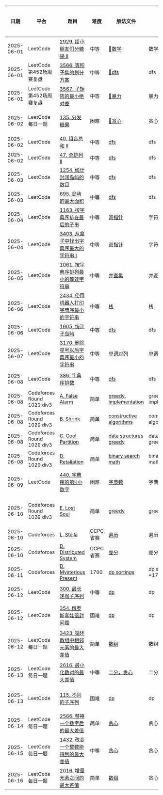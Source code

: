| 日期         | 平台                         | 题目                                                                                                                                                                         | 难度     | 解法文件                                                              | 备注                      | 推荐指数       |
|------------|----------------------------|----------------------------------------------------------------------------------------------------------------------------------------------------------------------------|--------|-------------------------------------------------------------------|-------------------------|------------|
| 2025-06-01 | LeetCode                   | [2929. 给小朋友们分糖果 II](https://leetcode.cn/problems/distribute-candies-among-children-ii/description/?envType=daily-question&envId=2025-06-01)                                | 中等     | [🔗数学](../../Leetcode/src/lc2929.java)                            | ️数学                     | 🌟🌟       |
| 2025-06-01 | LeetCode第452场周赛复盘          | [3566. 等积子集的划分方案](https://leetcode.cn/problems/partition-array-into-two-equal-product-subsets/description/)                                                                | 中等     | [🔗dfs](../../Leetcode/src/lc0601Q1.java)                         | dfs                     | 🌟🌟       |
| 2025-06-01 | LeetCode第452场周赛复盘          | [3567. 子矩阵的最小绝对差](https://leetcode.cn/problems/minimum-absolute-difference-in-sliding-submatrix/description/)                                                              | 中等     | [🔗暴力](../../Leetcode/src/lc0601Q2.java)                          | ️暴力                     | 🌟🌟       |
| 2025-06-02 | LeetCode每日一题               | [135. 分发糖果](https://leetcode.cn/problems/candy/description/?envType=daily-question&envId=2025-06-02)                                                                       | 困难     | [🔗贪心](../../Leetcode/src/lc135.java)                             | ️贪心                     | 🌟🌟🌟🌟   |
| 2025-06-02 | LeetCode                   | [40. 组合总和 II](https://leetcode.cn/problems/combination-sum-ii/description/)                                                                                                | 中等     | [dfs](../../Leetcode/src/lc40.java)                               | ️dfs                    | 🌟🌟       |
| 2025-06-02 | LeetCode                   | [47. 全排列 II](https://leetcode.cn/problems/permutations-ii/description/)                                                                                                    | 中等     | [dfs](../../Leetcode/src/lc47.java)                               | ️dfs                    | 🌟🌟       |
| 2025-06-03 | LeetCode                   | [1254. 统计封闭岛屿的数目](https://leetcode.cn/problems/number-of-closed-islands/description/)                                                                                      | 中等     | [dfs](../../Leetcode/src/lc1254.java)                             | ️dfs                    | 🌟🌟       |
| 2025-06-03 | LeetCode                   | [695. 岛屿的最大面积](https://leetcode.cn/problems/max-area-of-island/)                                                                                                           | 中等     | [dfs](../../Leetcode/src/lc695.java)                              | ️dfs                    | 🌟🌟       |
| 2025-06-04 | LeetCode                   | [1163. 按字典序排在最后的子串](https://leetcode.cn/problems/last-substring-in-lexicographical-order/description/)                                                                     | 中等     | [双指针](../../Leetcode/src/lc1163.java)                             | ️字符串                    | 🌟🌟       |
| 2025-06-04 | LeetCode                   | [3403. 从盒子中找出字典序最大的字符串 I](https://leetcode.cn/problems/find-the-lexicographically-largest-string-from-the-box-i/description/?envType=daily-question&envId=2025-06-04)      | 中等     | [双指针](../../Leetcode/src/lc3403.java)                             | ️字符串                    | 🌟🌟       |
| 2025-06-05 | LeetCode                   | [1061. 按字典序排列最小的等效字符串](https://leetcode.cn/problems/lexicographically-smallest-equivalent-string/description/?envType=daily-question&envId=2025-06-05)                     | 中等     | [并查集](../../Leetcode/src/lc1061.java)                             | ️并查集                    | 🌟🌟       |
| 2025-06-06 | LeetCode                   | [2434. 使用机器人打印字典序最小的字符串](https://leetcode.cn/problems/using-a-robot-to-print-the-lexicographically-smallest-string/description/?envType=daily-question&envId=2025-06-06)   | 中等     | [栈](../../Leetcode/src/lc2434.java)                               | ️栈                      | 🌟🌟🌟     |
| 2025-06-06 | LeetCode                   | [1905. 统计子岛屿](https://leetcode.cn/problems/count-sub-islands/description/)                                                                                                 | 中等     | [dfs](../../Leetcode/src/lc1905.java)                             | ️dfs                    | 🌟🌟       |
| 2025-06-07 | LeetCode                   | [3170. 删除星号以后字典序最小的字符串](https://leetcode.cn/problems/lexicographically-minimum-string-after-removing-stars/description/?envType=daily-question&envId=2025-06-07)           | 中等     | [单调对列](../../Leetcode/src/lc3170.java)                            | 单调对列                    | 🌟🌟🌟     |
| 2025-06-08 | LeetCode                   | [386. 字典序排数](https://leetcode.cn/problems/lexicographical-numbers/description/?envType=daily-question&envId=2025-06-08)                                                    | 中等     | [dfs](../../Leetcode/src/lc386.java)                              | dfs                     | 🌟🌟🌟     |
| 2025-06-08 | Codeforces Round 1029 div3 | [A. False Alarm](https://codeforces.com/contest/2117/problem/A)                                                                                                            | 简单     | [greedy, implementation](../../Codeforces/src/FalseAlarm.java)    | greedy, implementation  | 🌟🌟       |
| 2025-06-08 | Codeforces Round 1029 div3 | [B. Shrink](https://codeforces.com/problemset/problem/2117/B)                                                                                                              | 简单     | [constructive algorithms](../../Codeforces/src/Shrink.java)       | constructive algorithms | 🌟🌟       |
| 2025-06-08 | Codeforces Round 1029 div3 | [C. Cool Partition](https://codeforces.com/problemset/problem/2117/C)                                                                                                      | 简单     | [data structures greedy](../../Codeforces/src/CoolPartition.java) | data structures greedy  | 🌟🌟🌟     |
| 2025-06-08 | Codeforces Round 1029 div3 | [D. Retaliation](https://codeforces.com/problemset/problem/2117/D)                                                                                                         | 简单     | [binary search math](../../Codeforces/src/Retaliation.java)       | binary search math      | 🌟🌟       |
| 2025-06-09 | LeetCode                   | [440. 字典序的第K小数字](https://leetcode.cn/problems/k-th-smallest-in-lexicographical-order/description/?envType=daily-question&envId=2025-06-09)                                 | 困难     | [字典数](../../Leetcode/src/lc440.java)                              | 字典数                     | 🌟🌟🌟🌟   |
| 2025-06-10 | Codeforces Round 1029 div3 | [E. Lost Soul](https://codeforces.com/problemset/problem/2117/E)                                                                                                           | 简单     | [greedy](../../Codeforces/src/LostSoul.java)                      | greedy                  | 🌟🌟🌟🌟🌟 |
| 2025-06-10 | Codeforces                 | [L. Stella](https://codeforces.com/gym/105930/problem/L)                                                                                                                   | CCPC省赛 | [遍历](../../Codeforces/src/gym10593L.java)                         | 遍历                      | 🌟         |
| 2025-06-10 | Codeforces                 | [D. Distributed System](https://codeforces.com/gym/105930/problem/D)                                                                                                       | CCPC省赛 | [差分](../../Codeforces/src/gym10593D.java)                         | 差分                      | 🌟🌟🌟     |
| 2025-06-11 | Codeforces                 | [D. Mysterious Present](https://codeforces.com/problemset/problem/4/D)                                                                                                     | 1700   | [dp sortings](../../Codeforces/src/problemset4D.java)             | dp sortings *1700       | 🌟🌟       |
| 2025-06-12 | LeetCode                   | [300. 最长递增子序列](https://leetcode.cn/problems/longest-increasing-subsequence/description/)                                                                                   | 中等     | [dp](../../Leetcode/src/lc300.java)                               | dp                      | 🌟🌟🌟     |
| 2025-06-12 | LeetCode                   | [354. 俄罗斯套娃信封问题](https://leetcode.cn/problems/russian-doll-envelopes/description/)                                                                                         | 困难     | [dp](../../Leetcode/src/lc354.java)                               | dp                      | 🌟🌟🌟🌟   |
| 2025-06-12 | LeetCode每日一题               | [3423. 循环数组中相邻元素的最大差值](https://leetcode.cn/problems/maximum-difference-between-adjacent-elements-in-a-circular-array/description/?envType=daily-question&envId=2025-06-12) | 简单     | [数组](../../Leetcode/src/lc3423.java)                              | 数组                      | 🌟         |
| 2025-06-13 | LeetCode每日一题               | [2616. 最小化数对的最大差值](https://leetcode.cn/problems/minimize-the-maximum-difference-of-pairs/description/?envType=daily-question&envId=2025-06-13)                             | 中等     | [二分，贪心](../../Leetcode/src/lc2616.java)                           | 二分，贪心                   | 🌟🌟🌟🌟   |
| 2025-06-13 | LeetCode                   | [115. 不同的子序列](https://leetcode.cn/problems/distinct-subsequences/description/)                                                                                             | 困难     | [dp](../../Leetcode/src/lc115.java)                               | dp                      | 🌟🌟🌟🌟   |
| 2025-06-14 | LeetCode每日一题               | [2566. 替换一个数字后的最大差值](https://leetcode.cn/problems/maximum-difference-by-remapping-a-digit/description/?envType=daily-question&envId=2025-06-14)                            | 简单     | [贪心](../../Leetcode/src/lc2566.java)                              | 贪心                      | 🌟         |
| 2025-06-15 | LeetCode每日一题               | [1432. 改变一个整数能得到的最大差值](https://leetcode.cn/problems/max-difference-you-can-get-from-changing-an-integer/description/?envType=daily-question&envId=2025-06-15)              | 中等     | [贪心](../../Leetcode/src/lc1432.java)                              | 贪心                      | 🌟🌟🌟     |
| 2025-06-16 | LeetCode每日一题               | [2016. 增量元素之间的最大差值](https://leetcode.cn/problems/maximum-difference-between-increasing-elements/description/?envType=daily-question&envId=2025-06-16)                      | 简单     | [数组](../../Leetcode/src/lc2016.java)                              | 贪心                      | 🌟🌟       |








